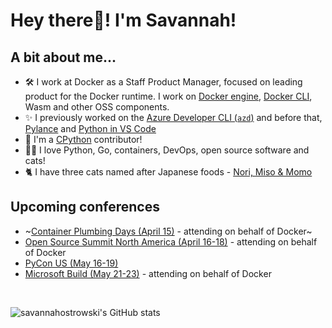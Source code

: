 # **Hey there👋! I'm Savannah!** 

## **A bit about me...**
- 🛠 I work at Docker as a Staff Product Manager, focused on leading product for the Docker runtime. I work on [Docker engine](https://github.com/moby/moby), [Docker CLI](https://github.com/docker/cli), Wasm and other OSS components.
- ✨ I previously worked on the [Azure Developer CLI (`azd`)](https://github.com/azure/azure-dev) and before that, [Pylance](https://github.com/microsoft/pylance-release) and [Python in VS Code](https://github.com/microsoft/vscode-python)
- 🐍 I'm a [CPython](https://github.com/python/cpython) contributor!
- 👩‍💻 I love Python, Go, containers, DevOps, open source software and cats!
- 🐈 I have three cats named after Japanese foods - [Nori, Miso & Momo](cats.jpg)

## Upcoming conferences
- ~[Container Plumbing Days (April 15)](https://containerplumbing.org/) - attending on behalf of Docker~
- [Open Source Summit North America (April 16-18)](https://events.linuxfoundation.org/open-source-summit-north-america/) - attending on behalf of Docker
- [PyCon US (May 16-19)](https://us.pycon.org/2024/)
- [Microsoft Build (May 21-23)](https://build.microsoft.com/en-US/home) - attending on behalf of Docker

<br>
 
![`savannahostrowski`'s GitHub stats](https://github-readme-stats.vercel.app/api?username=savannahostrowski&show_icons=true&theme=radical)
